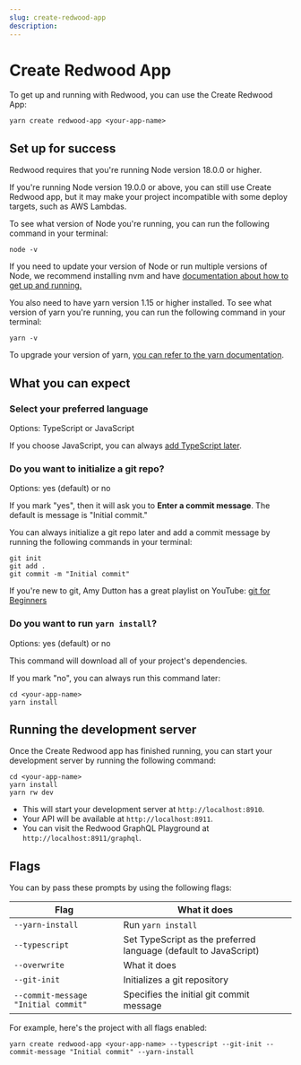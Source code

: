```yaml
---
slug: create-redwood-app
description:
---
```


# Create Redwood App

To get up and running with Redwood, you can use the Create Redwood App:

```terminal
yarn create redwood-app <your-app-name>
```

## Set up for success
Redwood requires that you're running Node version 18.0.0 or higher.

If you're running Node version 19.0.0 or above, you can still use Create Redwood app, but it may make your project incompatible with some deploy targets, such as AWS Lambdas.

To see what version of Node you're running, you can run the following command in your terminal:

```terminal
node -v
```

If you need to update your version of Node or run multiple versions of Node, we recommend installing nvm and have [documentation about how to get up and running.](/docs/how-to/using-nvm)

You also need to have yarn version 1.15 or higher installed. To see what version of yarn you're running, you can run the following command in your terminal:

```terminal
yarn -v
```

To upgrade your version of yarn, [you can refer to the yarn documentation](https://yarnpkg.com/getting-started/install).

## What you can expect

### Select your preferred language
Options: TypeScript or JavaScript

If you choose JavaScript, you can always [add TypeScript later](/docs/typescript/introduction#converting-a-javascript-project-to-typescript).

### Do you want to initialize a git repo?
Options: yes (default) or no

If you mark "yes", then it will ask you to **Enter a commit message**. The default is message is "Initial commit."

You can always initialize a git repo later and add a commit message by running the following commands in your terminal:

```terminal
git init
git add .
git commit -m "Initial commit"
```

If you're new to git, Amy Dutton has a great playlist on YouTube: [git for Beginners](https://www.youtube.com/playlist?list=PLrz61zkUHJJFmfTgOVL1mBw_NZcgGe882)

### Do you want to run `yarn install`?
Options: yes (default) or no

This command will download all of your project's dependencies.

If you mark "no", you can always run this command later:

```terminal
cd <your-app-name>
yarn install
```

## Running the development server

Once the Create Redwood app has finished running, you can start your development server by running the following command:

```terminal
cd <your-app-name>
yarn install
yarn rw dev
```

- This will start your development server at `http://localhost:8910`.
- Your API will be available at `http://localhost:8911`.
- You can visit the Redwood GraphQL Playground at `http://localhost:8911/graphql`.

## Flags
You can by pass these prompts by using the following flags:

| Flag | What it does |
| --- | --- |
| `--yarn-install` | Run `yarn install` |
| `--typescript` | Set TypeScript as the preferred language (default to JavaScript) |
| `--overwrite` | What it does |
| `--git-init` | Initializes a git repository |
| `--commit-message "Initial commit"` | Specifies the initial git commit message |

For example, here's the project with all flags enabled:

```terminal
yarn create redwood-app <your-app-name> --typescript --git-init --commit-message "Initial commit" --yarn-install
```


